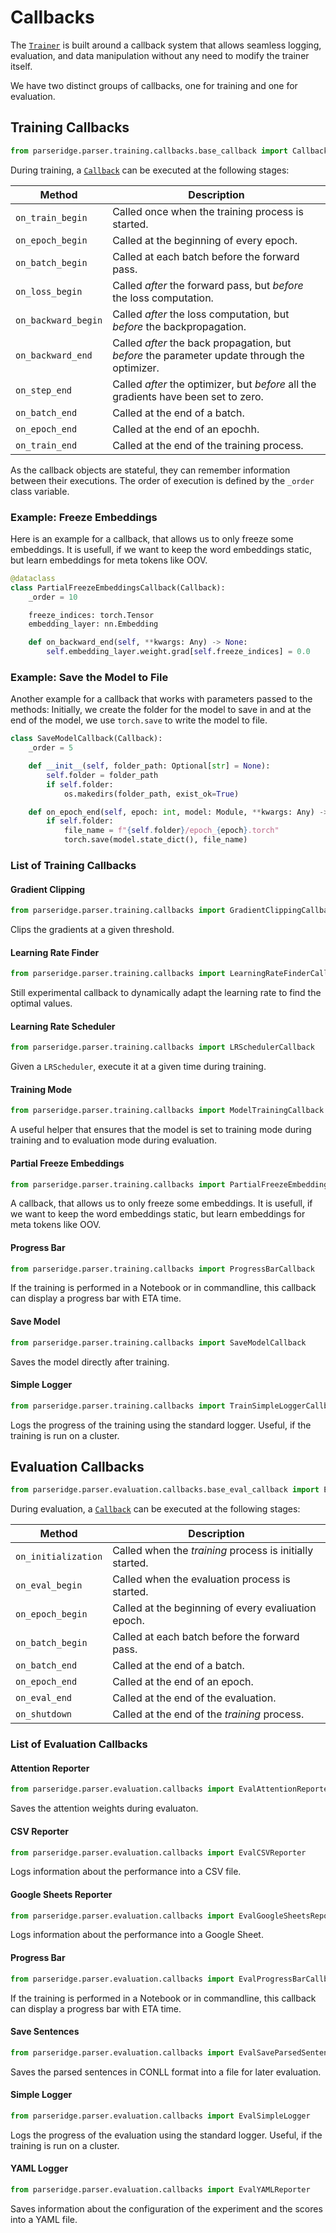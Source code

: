 # Callbacks

The [`Trainer`](/modules/training/#dynamic-trainer) is built around a callback system that allows seamless logging, evaluation,
and data manipulation without any need to modify the trainer itself.

We have two distinct groups of callbacks, one for training and one for evaluation.

## Training Callbacks
```python
from parseridge.parser.training.callbacks.base_callback import Callback
```

During training, a [`Callback`](#training-callbacks) can be executed at the following stages:

|Method|Description|
|---------|-----------|
|`on_train_begin`|Called once when the training process is started.|
|`on_epoch_begin`|Called at the beginning of every epoch.|
|`on_batch_begin`|Called at each batch before the forward pass.|
|`on_loss_begin`|Called _after_ the forward pass, but _before_ the loss computation.|
|`on_backward_begin`|Called _after_ the loss computation, but _before_ the backpropagation.|
|`on_backward_end`|Called _after_ the back propagation, but _before_ the parameter update through the optimizer.|
|`on_step_end`|Called _after_ the optimizer, but _before_ all the gradients have been set to zero.|
|`on_batch_end`|Called at the end of a batch.|
|`on_epoch_end`|Called at the end of an epochh.|
|`on_train_end`|Called at the end of the training process.|

As the callback objects are stateful, they can remember information between their executions.
The order of execution is defined by the `_order` class variable.

### Example: Freeze Embeddings

Here is an example for a callback, that allows us to only freeze some embeddings. It is usefull,
if we want to keep the word embeddings static, but learn embeddings for meta tokens like OOV.

```python
@dataclass
class PartialFreezeEmbeddingsCallback(Callback):
    _order = 10

    freeze_indices: torch.Tensor
    embedding_layer: nn.Embedding

    def on_backward_end(self, **kwargs: Any) -> None:
        self.embedding_layer.weight.grad[self.freeze_indices] = 0.0

```

### Example: Save the Model to File

Another example for a callback that works with parameters passed to the methods:
Initially, we create the folder for the model to save in and at the end of the model,
we use `torch.save` to write the model to file.

```python
class SaveModelCallback(Callback):
    _order = 5

    def __init__(self, folder_path: Optional[str] = None):
        self.folder = folder_path
        if self.folder:
            os.makedirs(folder_path, exist_ok=True)

    def on_epoch_end(self, epoch: int, model: Module, **kwargs: Any) -> None:
        if self.folder:
            file_name = f"{self.folder}/epoch_{epoch}.torch"
            torch.save(model.state_dict(), file_name)
```

### List of Training Callbacks

#### Gradient Clipping
```python
from parseridge.parser.training.callbacks import GradientClippingCallback
```

Clips the gradients at a given threshold.

#### Learning Rate Finder
```python
from parseridge.parser.training.callbacks import LearningRateFinderCallback
```

Still experimental callback to dynamically adapt the learning rate to find the optimal values.

#### Learning Rate Scheduler
```python
from parseridge.parser.training.callbacks import LRSchedulerCallback
```

Given a `LRScheduler`, execute it at a given time during training.

#### Training Mode
```python
from parseridge.parser.training.callbacks import ModelTrainingCallback
```

A useful helper that ensures that the model is set to training mode during training
and to evaluation mode during evaluation.

#### Partial Freeze Embeddings
```python
from parseridge.parser.training.callbacks import PartialFreezeEmbeddingsCallback
```

A callback, that allows us to only freeze some embeddings. It is usefull,
if we want to keep the word embeddings static, but learn embeddings for meta tokens like OOV.

#### Progress Bar
```python
from parseridge.parser.training.callbacks import ProgressBarCallback
```
If the training is performed in a Notebook or in commandline, this callback
can display a progress bar with ETA time.

#### Save Model
```python
from parseridge.parser.training.callbacks import SaveModelCallback
```
Saves the model directly after training.

#### Simple Logger
```python
from parseridge.parser.training.callbacks import TrainSimpleLoggerCallback
```
Logs the progress of the training using the standard logger. Useful, if the training is run
on a cluster.


## Evaluation Callbacks
```python
from parseridge.parser.evaluation.callbacks.base_eval_callback import EvalCallback
```

During evaluation, a [`Callback`](#evaluation-callbacks) can be executed at the following stages:

|Method|Description|
|---------|-----------|
|`on_initialization`|Called when the *training* process is initially started.|
|`on_eval_begin`|Called when the evaluation process is started.|
|`on_epoch_begin`|Called at the beginning of every evaliuation epoch.|
|`on_batch_begin`|Called at each batch before the forward pass.|
|`on_batch_end`|Called at the end of a batch.|
|`on_epoch_end`|Called at the end of an epoch.|
|`on_eval_end`|Called at the end of the evaluation.|
|`on_shutdown`|Called at the end of the *training* process.|


### List of Evaluation Callbacks

#### Attention Reporter
```python
from parseridge.parser.evaluation.callbacks import EvalAttentionReporter
```
Saves the attention weights during evaluaton.

#### CSV Reporter
```python
from parseridge.parser.evaluation.callbacks import EvalCSVReporter
```
Logs information about the performance into a CSV file.

#### Google Sheets Reporter
```python
from parseridge.parser.evaluation.callbacks import EvalGoogleSheetsReporter
```
Logs information about the performance into a Google Sheet.

#### Progress Bar
```python
from parseridge.parser.evaluation.callbacks import EvalProgressBarCallback
```
If the training is performed in a Notebook or in commandline, this callback
can display a progress bar with ETA time.

#### Save Sentences
```python
from parseridge.parser.evaluation.callbacks import EvalSaveParsedSentencesCallback
```
Saves the parsed sentences in CONLL format into a file for later evaluation.

#### Simple Logger
```python
from parseridge.parser.evaluation.callbacks import EvalSimpleLogger
```
Logs the progress of the evaluation using the standard logger. Useful, if the training is run
on a cluster.

#### YAML Logger
```python
from parseridge.parser.evaluation.callbacks import EvalYAMLReporter
```
Saves information about the configuration of the experiment and the scores into a YAML file.
